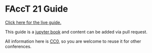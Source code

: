 # FAccT 21 Guide

[Click here for the live guide.](https://facct21guide.github.io)

This guide is a [jupyter book](https://jupyterbook.org/intro.html) and content can be added via pull request.

All information here is [CC0](https://creativecommons.org/share-your-work/public-domain/cc0/), so you are welcome to reuse it for other conferences.

